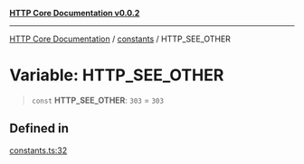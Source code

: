 [**HTTP Core Documentation v0.0.2**](../../README.md)

***

[HTTP Core Documentation](../../modules.md) / [constants](../README.md) / HTTP\_SEE\_OTHER

# Variable: HTTP\_SEE\_OTHER

> `const` **HTTP\_SEE\_OTHER**: `303` = `303`

## Defined in

[constants.ts:32](https://github.com/stonemjs/http-core/blob/ed7c2187bd85b6877da7cd9f8c94448716446e07/src/constants.ts#L32)

